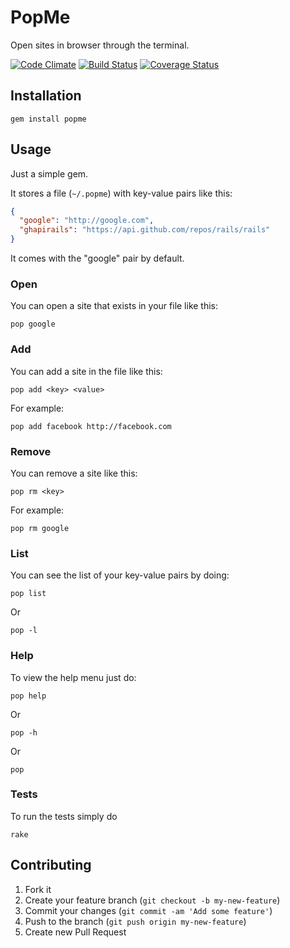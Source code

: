 # PopMe

Open sites in browser through the terminal.

[![Code Climate](https://codeclimate.com/github/eavgerinos/popme.png)](https://codeclimate.com/github/eavgerinos/popme)
[![Build Status](https://travis-ci.org/eavgerinos/popme.png)](https://travis-ci.org/eavgerinos/popme)
[![Coverage Status](https://coveralls.io/repos/eavgerinos/popme/badge.png?branch=master)](https://coveralls.io/r/eavgerinos/popme)


## Installation

    gem install popme

## Usage

Just a simple gem.

It stores a file (`~/.popme`) with key-value pairs like this:

```JSON
{
  "google": "http://google.com",
  "ghapirails": "https://api.github.com/repos/rails/rails"
}
```

It comes with the "google" pair by default.

### Open

You can open a site that exists in your file like this:

```
pop google
```

### Add

You can add a site in the file like this:

```
pop add <key> <value>
```

For example:

```
pop add facebook http://facebook.com
```

### Remove

You can remove a site like this:

```
pop rm <key>
```

For example:

```
pop rm google
```

### List

You can see the list of your key-value pairs by doing:

```
pop list
```

Or

```
pop -l
```

### Help

To view the help menu just do:

```
pop help
```

Or 

```
pop -h
```

Or 

```
pop
```

### Tests

To run the tests simply do

```
rake
```

## Contributing

1. Fork it
2. Create your feature branch (`git checkout -b my-new-feature`)
3. Commit your changes (`git commit -am 'Add some feature'`)
4. Push to the branch (`git push origin my-new-feature`)
5. Create new Pull Request
